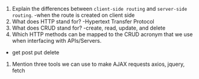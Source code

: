 1.  Explain the differences between `client-side routing` and `server-side routing`.
-when the route is created on client side
1.  What does HTTP stand for?
-Hypertext Transfer Protocol
1.  What does CRUD stand for?
-create, read, update, and delete
1.  Which HTTP methods can be mapped to the CRUD acronym that we use when interfacing with APIs/Servers.
- get post put delete
1.  Mention three tools we can use to make AJAX requests
axios, jquery, fetch
